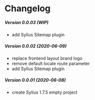 Changelog
=========

##### Version 0.0.03 (WIP)
 * add Sylius Sitemap plugin

##### Version 0.0.02 (2020-06-09)
 * replace frontend layout brand logo
 * remove default locale route parameter
 * add Sylius Sitemap plugin

##### Version 0.0.01 (2020-06-08)
 * create Sylius 1.7.5 empty project
